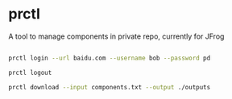 # prctl
A tool to manage components in private repo, currently for JFrog





```bash

prctl login --url baidu.com --username bob --password pd
```

```bash
prctl logout

```


```bash
prctl download --input components.txt --output ./outputs 
```